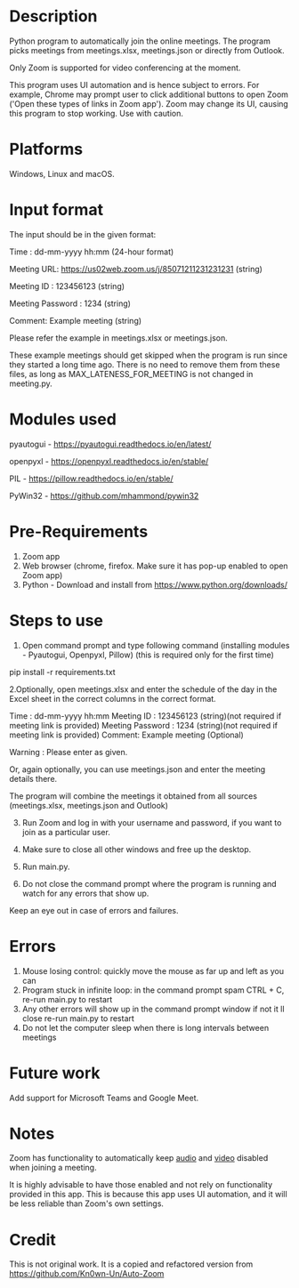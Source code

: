 # Description

Python program to automatically join the online meetings.
The program picks meetings from meetings.xlsx, meetings.json or directly from Outlook.

Only Zoom is supported for video conferencing at the moment.

This program uses UI automation and is hence subject to errors.
For example, Chrome may prompt user to click additional buttons to open Zoom ('Open these types of links in Zoom app').
Zoom may change its UI, causing this program to stop working.
Use with caution.

# Platforms

Windows, Linux and macOS.

# Input format

The input should be in the given format:

Time : dd-mm-yyyy hh:mm (24-hour format)

Meeting URL: https://us02web.zoom.us/j/85071211231231231 (string)

Meeting ID : 123456123 (string)

Meeting Password : 1234 (string)

Comment: Example meeting (string)

Please refer the example in meetings.xlsx or meetings.json.

These example meetings should get skipped when the program is run since they started a long time ago.
There is no need to remove them from these files, as long as MAX_LATENESS_FOR_MEETING is not changed in meeting.py.

# Modules used

pyautogui - https://pyautogui.readthedocs.io/en/latest/

openpyxl - https://openpyxl.readthedocs.io/en/stable/

PIL - https://pillow.readthedocs.io/en/stable/

PyWin32 - https://github.com/mhammond/pywin32

# Pre-Requirements

1. Zoom app
2. Web browser (chrome, firefox. Make sure it has pop-up enabled to open Zoom app)
3. Python - Download and install from https://www.python.org/downloads/

# Steps to use

1. Open command prompt and type following command (installing modules - Pyautogui, Openpyxl, Pillow) (this is required only for the first time)

pip install -r requirements.txt

2.Optionally, open meetings.xlsx and enter the schedule of the day in the Excel sheet in the correct columns in the correct format.

Time : dd-mm-yyyy hh:mm Meeting ID : 123456123 (string)(not required if meeting link is provided) Meeting Password : 1234 (string)(not required if meeting link is provided) Comment: Example meeting (Optional)

Warning : Please enter as given.

Or, again optionally, you can use meetings.json and enter the meeting details there.

The program will combine the meetings it obtained from all sources (meetings.xlsx, meetings.json and Outlook)

3. Run Zoom and log in with your username and password, if you want to join as a particular user.

4. Make sure to close all other windows and free up the desktop.

5. Run main.py.

6. Do not close the command prompt where the program is running and watch for any errors that show up.

Keep an eye out in case of errors and failures.

# Errors

1. Mouse losing control: quickly move the mouse as far up and left as you can
2. Program stuck in infinite loop: in the command prompt spam CTRL + C, re-run main.py to restart
3. Any other errors will show up in the command prompt window if not it ll close re-run main.py to restart
4. Do not let the computer sleep when there is long intervals between meetings

# Future work

Add support for Microsoft Teams and Google Meet.

# Notes

Zoom has functionality to automatically keep [audio](https://support.zoom.us/hc/en-us/articles/203024649-Muting-your-microphone-when-joining-a-meeting) and [video](https://support.zoom.us/hc/en-us/articles/4404456197133-Turning-video-off-when-joining-a-meeting) disabled when joining a meeting.

It is highly advisable to have those enabled and not rely on functionality provided in this app.
This is because this app uses UI automation, and it will be less reliable than Zoom's own settings.

# Credit

This is not original work. It is a copied and refactored version from https://github.com/Kn0wn-Un/Auto-Zoom

